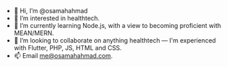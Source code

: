- 👋 Hi, I’m @osamahahmad
- 👀 I’m interested in healthtech.
- 🌱 I’m currently learning Node.js, with a view to becoming proficient with MEAN/MERN.
- 💞️ I’m looking to collaborate on anything healthtech — I'm experienced with Flutter, PHP, JS, HTML and CSS.
- 📫 Email me@osamahahmad.com.

<!---
osamahahmad/osamahahmad is a ✨ special ✨ repository because its `README.md` (this file) appears on your GitHub profile.
You can click the Preview link to take a look at your changes.
--->
